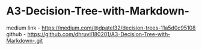 # A3-Decision-Tree-with-Markdown-

medium link - https://medium.com/@dpatel32/decision-trees-11a5d0c95108
github      - https://github.com/dhruvil180201/A3-Decision-Tree-with-Markdown-.git
